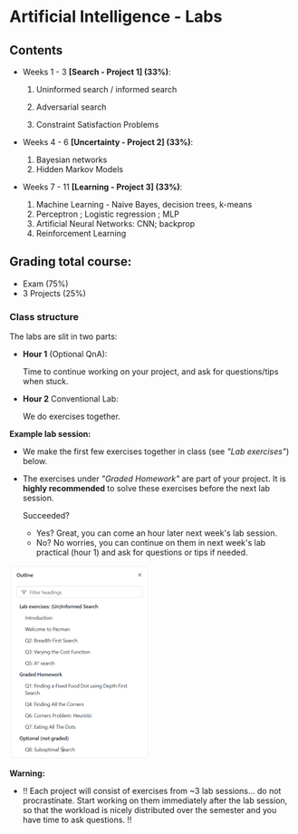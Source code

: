 # Artificial Intelligence - Labs



## Contents

- Weeks 1 - 3 **[Search - Project 1] (33%)**:

  1. Uninformed search / informed search


  2. Adversarial search
  3. Constraint Satisfaction Problems

- Weeks 4 - 6 **[Uncertainty - Project 2] (33%)**: 
  1. Bayesian networks
  2. Hidden Markov Models

- Weeks 7 - 11 **[Learning - Project 3] (33%)**:
  1. Machine Learning - Naive Bayes, decision trees, k-means
  2. Perceptron ; Logistic regression ; MLP
  3. Artificial Neural Networks: CNN; backprop
  4. Reinforcement Learning



## Grading total course: 

- Exam (75%) 
- 3 Projects (25%)



### Class structure

The labs are slit in two parts:

- **Hour 1** (Optional QnA):

  Time to continue working on your project, and ask for questions/tips when stuck.

- **Hour 2** Conventional Lab:

  We do exercises together.



**Example lab session:**

- We make the first few exercises together in class (see *"Lab exercises"*) below. 

- The exercises under *"Graded Homework"* are part of your project. 
  It is **highly recommended** to solve these exercises before the next lab session. 

  Succeeded? 

  - Yes? Great, you can come an hour later next week's lab session. 
  - No? No worries, you can continue on them in next week's lab practical (hour 1) and ask for questions or tips if needed.

<img src="assets/image-20240930133813326.png" alt="image-20240930133813326" style="zoom: 50%;" />



**Warning:**

- !! Each project will consist of exercises from ~3 lab sessions... do not procrastinate. Start working on them immediately after the lab session, so that the workload is nicely distributed over the semester and you have time to ask questions. !!



